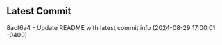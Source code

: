 
## Latest Commit
8acf6a4 - Update README with latest commit info (2024-08-29 17:00:01 -0400) <Yunxi-Zhou>
